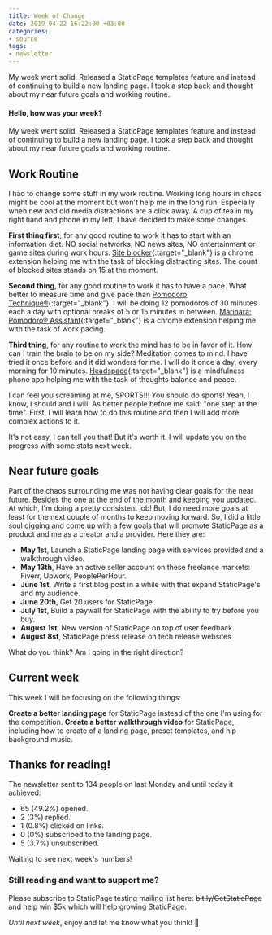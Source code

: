 ```yaml
---
title: Week of Change
date: 2019-04-22 16:22:00 +03:00
categories:
- source
tags:
- newsletter
---
```


My week went solid. Released a StaticPage templates feature and instead of continuing to build a new landing page. I took a step back and thought about my near future goals and working routine.

<!-- more -->

#### Hello, how was your week?

My week went solid. Released a StaticPage templates feature and instead of continuing to build a new landing page. I took a step back and thought about my near future goals and working routine.

## Work Routine

I had to change some stuff in my work routine. Working long hours in chaos might be cool at the moment but won't help me in the long run. Especially when new and old media distractions are a click away. A cup of tea in my right hand and phone in my left, I have decided to make some changes.

**First thing first**, for any good routine to work it has to start with an information diet. NO social networks, NO news sites, NO entertainment or game sites during work hours. [Site blocker](https://chrome.google.com/webstore/detail/site-blocker/ccachieepekabdbcpfegamckdidpepga){:target="_blank"} is a chrome extension helping me with the task of blocking distracting sites. The count of blocked sites stands on 15 at the moment.

**Second thing**, for any good routine to work it has to have a pace. What better to measure time and give pace than [Pomodoro Technique®](https://francescocirillo.com/pages/pomodoro-technique){:target="_blank"}. I will be doing 12 pomodoros of 30 minutes each a day with optional breaks of 5 or 15 minutes in between. [Marinara: Pomodoro® Assistant](https://chrome.google.com/webstore/detail/marinara-pomodoro%C2%AE-assist/lojgmehidjdhhbmpjfamhpkpodfcodef){:target="_blank"} is a chrome extension helping me with the task of work pacing.

**Third thing**, for any routine to work the mind has to be in favor of it. How can I train the brain to be on my side? Meditation comes to mind. I have tried it once before and it did wonders for me. I will do it once a day, every morning for 10 minutes. [Headspace](https://www.headspace.com/){:target="_blank"} is a mindfulness phone app helping me with the task of thoughts balance and peace.

I can feel you screaming at me, SPORTS!!! You should do sports! Yeah, I know, I should and I will. As better people before me said: "one step at the time". First, I will learn how to do this routine and then I will add more complex actions to it.

It's not easy, I can tell you that! But it's worth it. I will update you on the progress with some stats next week.

## Near future goals

Part of the chaos surrounding me was not having clear goals for the near future. Besides the one at the end of the month and keeping you updated. At which, I'm doing a pretty consistent job! But, I do need more goals at least for the next couple of months to keep moving forward. So, I did a little soul digging and come up with a few goals that will promote StaticPage as a product and me as a creator and a provider. Here they are:

- **May 1st**, Launch a StaticPage landing page with services provided and a walkthrough video.
- **May 13th**, Have an active seller account on these freelance markets: Fiverr, Upwork, PeoplePerHour.
- **June 1st**, Write a first blog post in a while with that expand StaticPage's and my audience.
- **June 20th**, Get 20 users for StaticPage.
- **July 1st**, Build a paywall for StaticPage with the ability to try before you buy.
- **August 1st**, New version of StaticPage on top of user feedback.
- **August 8st**, StaticPage press release on tech release websites

What do you think? Am I going in the right direction?

## Current week

This week I will be focusing on the following things:

**Create a better landing page** for StaticPage instead of the one I'm using for the competition.
**Create a better walkthrough video** for StaticPage, including how to create of a landing page, preset templates, and hip background music.

## Thanks for reading!

The newsletter sent to 134 people on last Monday and until today it achieved:

- 65 (49.2%) opened.
- 2 (3%) replied.
- 1 (0.8%) clicked on links.
- 0 (0%) subscribed to the landing page.
- 5 (3.7%) unsubscribed.

Waiting to see next week's numbers!

### Still reading and want to support me?
Please subscribe to StaticPage testing mailing list here: ~~bit.ly/GetStaticPage~~ and help win $5k which will help growing StaticPage.

*Until next week*, enjoy and let me know what you think! 🙌

